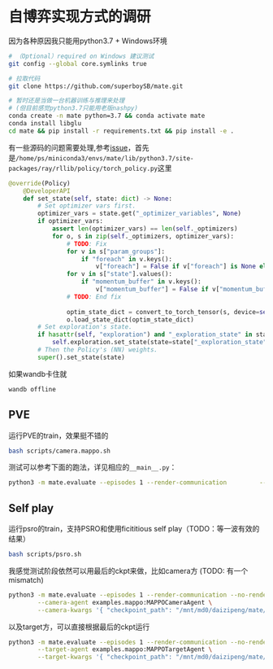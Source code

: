 # 自博弈实现方式的调研
因为各种原因我只能用python3.7 + Windows环境
```sh
# （Optional）required on Windows 建议测试 
git config --global core.symlinks true 

# 拉取代码 
git clone https://github.com/superboySB/mate.git

# 暂时还是当做一台机器训练与推理来处理
# (但目前感觉python3.7只能用老版nashpy)
conda create -n mate python=3.7 && conda activate mate
conda install libglu
cd mate && pip install -r requirements.txt && pip install -e . 
```
有一些源码的问题需要处理,参考[issue](https://github.com/ray-project/ray/issues/26557)，首先是`/home/ps/miniconda3/envs/mate/lib/python3.7/site-packages/ray/rllib/policy/torch_policy.py`这里
```py
@override(Policy)
    @DeveloperAPI
    def set_state(self, state: dict) -> None:
        # Set optimizer vars first.
        optimizer_vars = state.get("_optimizer_variables", None)
        if optimizer_vars:
            assert len(optimizer_vars) == len(self._optimizers)
            for o, s in zip(self._optimizers, optimizer_vars):
                # TODO: Fix
                for v in s["param_groups"]:
                    if "foreach" in v.keys():
                        v["foreach"] = False if v["foreach"] is None else v["foreach"]
                for v in s["state"].values():
                    if "momentum_buffer" in v.keys():
                        v["momentum_buffer"] = False if v["momentum_buffer"] is None else v["momentum_buffer"]
                # TODO: End fix
                        
                optim_state_dict = convert_to_torch_tensor(s, device=self.device)
                o.load_state_dict(optim_state_dict)
        # Set exploration's state.
        if hasattr(self, "exploration") and "_exploration_state" in state:
            self.exploration.set_state(state=state["_exploration_state"])
        # Then the Policy's (NN) weights.
        super().set_state(state)
```
如果wandb卡住就
```sh
wandb offline
```

## PVE
运行PVE的train，效果挺不错的
```sh
bash scripts/camera.mappo.sh
```
测试可以参考下面的跑法，详见相应的`__main__.py`：
```sh
python3 -m mate.evaluate --episodes 1 --render-communication         --camera-agent examples.mappo:MAPPOCameraAgent         --camera-kwargs '{ "checkpoint_path": "examples/mappo/camera/ray_results/MAPPO/latest-checkpoint" }' --no-render
```

## Self play
运行psro的train，支持PSRO和使用ficititious self play（TODO：等一波有效的结果）
```sh
bash scripts/psro.sh
```
我感觉测试阶段依然可以用最后的ckpt来做，比如camera方 (TODO: 有一个mismatch)
```sh
python3 -m mate.evaluate --episodes 1 --render-communication --no-render \
        --camera-agent examples.mappo:MAPPOCameraAgent \
        --camera-kwargs '{ "checkpoint_path": "/mnt/md0/daizipeng/mate/examples/psro/ray_results/NE-camera.HRL-MAPPO-vs.-target.MAPPO/camera/00001/PSRO-camera.HRL-MAPPO/latest-checkpoint" }' 
```
以及target方，可以直接根据最后的ckpt运行
```sh
python3 -m mate.evaluate --episodes 1 --render-communication --no-render \
        --target-agent examples.mappo:MAPPOTargetAgent \
        --target-kwargs '{ "checkpoint_path": "/mnt/md0/daizipeng/mate/examples/psro/ray_results/NE-camera.HRL-MAPPO-vs.-target.MAPPO/target/00001/PSRO-target.MAPPO/latest-checkpoint" }'
```